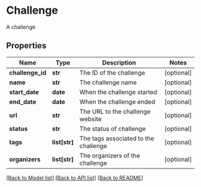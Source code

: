 # Challenge

A challenge
## Properties
Name | Type | Description | Notes
------------ | ------------- | ------------- | -------------
**challenge_id** | **str** | The ID of the challenge | [optional] 
**name** | **str** | The challenge name | [optional] 
**start_date** | **date** | When the challenge started | [optional] 
**end_date** | **date** | When the challenge ended | [optional] 
**url** | **str** | The URL to the challenge website | [optional] 
**status** | **str** | The status of challenge | [optional] 
**tags** | **list[str]** | The tags associated to the challenge | [optional] 
**organizers** | **list[str]** | The organizers of the challenge | [optional] 

[[Back to Model list]](../README.md#documentation-for-models) [[Back to API list]](../README.md#documentation-for-api-endpoints) [[Back to README]](../README.md)


